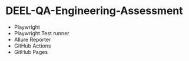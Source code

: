 # DEEL-QA-Engineering-Assessment

* Playwright
* Playwright Test runner
* Allure Reporter
* GitHub Actions
* GitHub Pages
